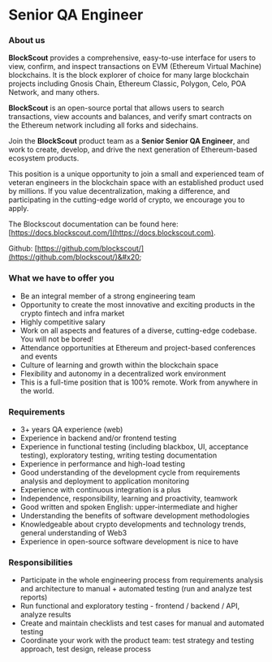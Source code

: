 # Senior QA Engineer

### About us

**BlockScout** provides a comprehensive, easy-to-use interface for users to view, confirm, and inspect transactions on EVM (Ethereum Virtual Machine) blockchains. It is the block explorer of choice for many large blockchain projects including Gnosis Chain, Ethereum Classic, Polygon, Celo, POA Network, and many others.

**BlockScout** is an open-source portal that allows users to search transactions, view accounts and balances, and verify smart contracts on the Ethereum network including all forks and sidechains.

Join the **BlockScout** product team as a **Senior Senior QA Engineer**, and work to create, develop, and drive the next generation of Ethereum-based ecosystem products.

This position is a unique opportunity to join a small and experienced team of veteran engineers in the blockchain space with an established product used by millions. If you value decentralization, making a difference, and participating in the cutting-edge world of crypto, we encourage you to apply.

The Blockscout documentation can be found here: [https://docs.blockscout.com/](https://docs.blockscout.com).

Github: [https://github.com/blockscout/](https://github.com/blockscout/)&#x20;

### What we have to offer you

* Be an integral member of a strong engineering team
* Opportunity to create the most innovative and exciting products in the crypto fintech and infra market
* Highly competitive salary
* Work on all aspects and features of a diverse, cutting-edge codebase. You will not be bored!
* Attendance opportunities at Ethereum and project-based conferences and events
* Culture of learning and growth within the blockchain space
* Flexibility and autonomy in a decentralized work environment
* This is a full-time position that is 100% remote. Work from anywhere in the world.

### Requirements

* 3+ years QA experience (web)
* Experience in backend and/or frontend testing
* Experience in functional testing (including blackbox, UI, acceptance testing), exploratory testing, writing testing documentation
* Experience in performance and high-load testing
* Good understanding of the development cycle from requirements analysis and deployment to application monitoring
* Experience with continuous integration is a plus
* Independence, responsibility, learning and proactivity, teamwork
* Good written and spoken English: upper-intermediate and higher
* Understanding the benefits of software development methodologies
* Knowledgeable about crypto developments and technology trends, general understanding of Web3
* Experience in open-source software development is nice to have

### Responsibilities

* Participate in the whole engineering process from requirements analysis and architecture to manual + automated testing (run and analyze test reports)
* Run functional and exploratory testing - frontend / backend / API, analyze results
* Create and maintain checklists and test cases for manual and automated testing
* Coordinate your work with the product team: test strategy and testing approach, test design, release process

